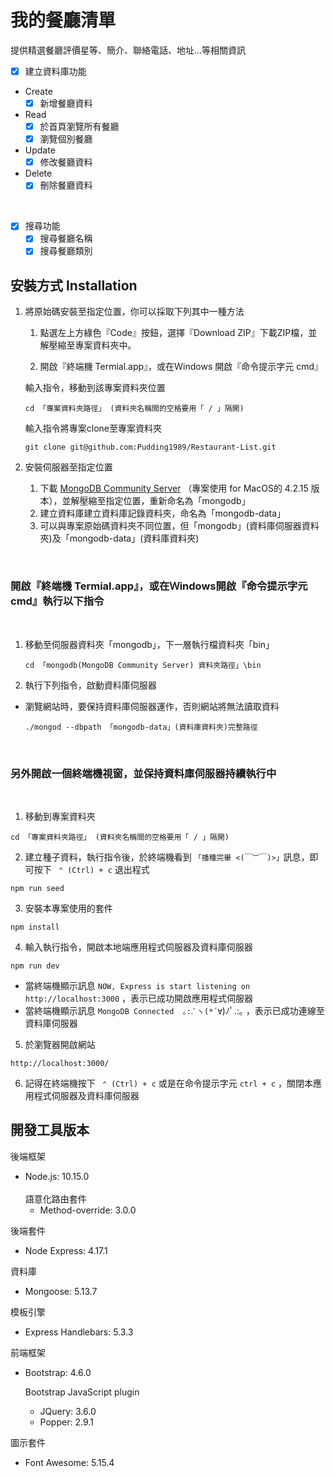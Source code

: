 # 我的餐廳清單
提供精選餐廳評價星等、簡介、聯絡電話、地址...等相關資訊
- [X] 建立資料庫功能
* Create
   - [X] 新增餐廳資料
* Read
  - [X] 於首頁瀏覽所有餐廳
  - [X] 瀏覽個別餐廳
* Update
  - [X] 修改餐廳資料
* Delete
  - [X] 刪除餐廳資料  
<br>

- [X] 搜尋功能
  - [X] 搜尋餐廳名稱
  - [X] 搜尋餐廳類別

## 安裝方式 Installation
1. 將原始碼安裝至指定位置，你可以採取下列其中一種方法
    1. 點選左上方綠色『Code』按鈕，選擇『Download ZIP』下載ZIP檔，並解壓縮至專案資料夾中。
    
    2. 開啟『終端機 Termial.app』，或在Ｗindows 開啟『命令提示字元 cmd』
 
    輸入指令，移動到該專案資料夾位置
    ```
    cd 「專案資料夾路徑」 (資料夾名稱間的空格要用「 / 」隔開)
    ```
    輸入指令將專案clone至專案資料夾
     ```
    git clone git@github.com:Pudding1989/Restaurant-List.git
    ```

2. 安裝伺服器至指定位置
   1. 下載 [MongoDB Community Server](https://www.mongodb.com/try/download/community) （專案使用 for MacOS的 4.2.15 版本），並解壓縮至指定位置，重新命名為「mongodb」
   2. 建立資料庫建立資料庫記錄資料夾，命名為「mongodb-data」
   3. 可以與專案原始碼資料夾不同位置，但「mongodb」(資料庫伺服器資料夾)及「mongodb-data」(資料庫資料夾)

<br>

### 開啟『終端機 Termial.app』，或在Ｗindows開啟『命令提示字元 cmd』執行以下指令  
<br>

1. 移動至伺服器資料夾「mongodb」，下一層執行檔資料夾「bin」

    ```
    cd 「mongodb(MongoDB Community Server) 資料夾路徑」\bin
    ```

2. 執行下列指令，啟動資料庫伺服器

- 瀏覽網站時，要保持資料庫伺服器運作，否則網站將無法讀取資料

   ```
   ./mongod --dbpath 「mongodb-data」(資料庫資料夾)完整路徑
   ```  
<br>

### 另外開啟一個終端機視窗，並保持資料庫伺服器持續執行中
<br>

1. 移動到專案資料夾  

```
cd 「專案資料夾路徑」 (資料夾名稱間的空格要用「 / 」隔開)
```
2. 建立種子資料，執行指令後，於終端機看到 `「播種完畢 <(￣︶￣)>」`訊息，即可按下 ` ⌃ (Ctrl) + c` 退出程式
```
npm run seed
```

3. 安裝本專案使用的套件
```
npm install
```
4. 輸入執行指令，開啟本地端應用程式伺服器及資料庫伺服器
```
npm run dev
```
- 當終端機顯示訊息 `NOW, Express is start listening on http://localhost:3000` ，表示已成功開啟應用程式伺服器
- 當終端機顯示訊息 `MongoDB Connected  ｡:.ﾟヽ(*´∀`)ﾉﾟ.:｡  ，表示已成功連線至資料庫伺服器

5. 於瀏覽器開啟網站
```
http://localhost:3000/
```

6. 記得在終端機按下 ` ⌃ (Ctrl) + c` 或是在命令提示字元 `ctrl + c` ，關閉本應用程式伺服器及資料庫伺服器

## 開發工具版本

後端框架
- Node.js: 10.15.0
  <br><br>
  語意化路由套件
  - Method-override: 3.0.0

後端套件
- Node Express: 4.17.1

資料庫
- Mongoose: 5.13.7

模板引擎
- Express Handlebars: 5.3.3

前端框架
- Bootstrap: 4.6.0

  Bootstrap JavaScript plugin
    - JQuery: 3.6.0
    - Popper: 2.9.1

圖示套件
- Font Awesome: 5.15.4

